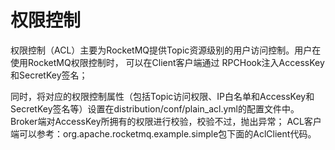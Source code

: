 

# 权限控制

权限控制（ACL）主要为RocketMQ提供Topic资源级别的用户访问控制。用户在使用RocketMQ权限控制时，
可以在Client客户端通过 RPCHook注入AccessKey和SecretKey签名；

同时，将对应的权限控制属性（包括Topic访问权限、IP白名单和AccessKey和SecretKey签名等）设置在distribution/conf/plain_acl.yml的配置文件中。Broker端对AccessKey所拥有的权限进行校验，校验不过，抛出异常； ACL客户端可以参考：org.apache.rocketmq.example.simple包下面的AclClient代码。

